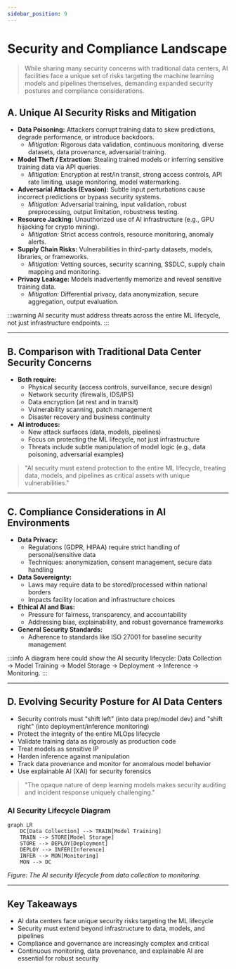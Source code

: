 ```yaml
---
sidebar_position: 9
---
```


# Security and Compliance Landscape

> While sharing many security concerns with traditional data centers, AI facilities face a unique set of risks targeting the machine learning models and pipelines themselves, demanding expanded security postures and compliance considerations.

## A. Unique AI Security Risks and Mitigation

- **Data Poisoning:** Attackers corrupt training data to skew predictions, degrade performance, or introduce backdoors.
  - *Mitigation:* Rigorous data validation, continuous monitoring, diverse datasets, data provenance, adversarial training.
- **Model Theft / Extraction:** Stealing trained models or inferring sensitive training data via API queries.
  - *Mitigation:* Encryption at rest/in transit, strong access controls, API rate limiting, usage monitoring, model watermarking.
- **Adversarial Attacks (Evasion):** Subtle input perturbations cause incorrect predictions or bypass security systems.
  - *Mitigation:* Adversarial training, input validation, robust preprocessing, output limitation, robustness testing.
- **Resource Jacking:** Unauthorized use of AI infrastructure (e.g., GPU hijacking for crypto mining).
  - *Mitigation:* Strict access controls, resource monitoring, anomaly alerts.
- **Supply Chain Risks:** Vulnerabilities in third-party datasets, models, libraries, or frameworks.
  - *Mitigation:* Vetting sources, security scanning, SSDLC, supply chain mapping and monitoring.
- **Privacy Leakage:** Models inadvertently memorize and reveal sensitive training data.
  - *Mitigation:* Differential privacy, data anonymization, secure aggregation, output evaluation.

:::warning
AI security must address threats across the entire ML lifecycle, not just infrastructure endpoints.
:::

---

## B. Comparison with Traditional Data Center Security Concerns

- **Both require:**
  - Physical security (access controls, surveillance, secure design)
  - Network security (firewalls, IDS/IPS)
  - Data encryption (at rest and in transit)
  - Vulnerability scanning, patch management
  - Disaster recovery and business continuity
- **AI introduces:**
  - New attack surfaces (data, models, pipelines)
  - Focus on protecting the ML lifecycle, not just infrastructure
  - Threats include subtle manipulation of model logic (e.g., data poisoning, adversarial examples)

> "AI security must extend protection to the entire ML lifecycle, treating data, models, and pipelines as critical assets with unique vulnerabilities."

---

## C. Compliance Considerations in AI Environments

- **Data Privacy:**
  - Regulations (GDPR, HIPAA) require strict handling of personal/sensitive data
  - Techniques: anonymization, consent management, secure data handling
- **Data Sovereignty:**
  - Laws may require data to be stored/processed within national borders
  - Impacts facility location and infrastructure choices
- **Ethical AI and Bias:**
  - Pressure for fairness, transparency, and accountability
  - Addressing bias, explainability, and robust governance frameworks
- **General Security Standards:**
  - Adherence to standards like ISO 27001 for baseline security management

:::info
A diagram here could show the AI security lifecycle: Data Collection → Model Training → Model Storage → Deployment → Inference → Monitoring.
:::

---

## D. Evolving Security Posture for AI Data Centers

- Security controls must "shift left" (into data prep/model dev) and "shift right" (into deployment/inference monitoring)
- Protect the integrity of the entire MLOps lifecycle
- Validate training data as rigorously as production code
- Treat models as sensitive IP
- Harden inference against manipulation
- Track data provenance and monitor for anomalous model behavior
- Use explainable AI (XAI) for security forensics

> "The opaque nature of deep learning models makes security auditing and incident response uniquely challenging."

### AI Security Lifecycle Diagram

```mermaid
graph LR
    DC[Data Collection] --> TRAIN[Model Training]
    TRAIN --> STORE[Model Storage]
    STORE --> DEPLOY[Deployment]
    DEPLOY --> INFER[Inference]
    INFER --> MON[Monitoring]
    MON --> DC
```
*Figure: The AI security lifecycle from data collection to monitoring.*

---

## Key Takeaways

- AI data centers face unique security risks targeting the ML lifecycle
- Security must extend beyond infrastructure to data, models, and pipelines
- Compliance and governance are increasingly complex and critical
- Continuous monitoring, data provenance, and explainable AI are essential for robust security
